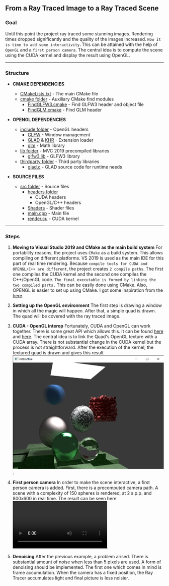 ## From a Ray Traced Image to a Ray Traced Scene

### Goal 
Until this point the project ray traced some stunning images. Rendering times
dropped significantly and the quality of the images increased. 
`Now it is time to add some interactivity.`This can be attained with the help of 
`OpenGL` and a `first person camera`. The central idea is to compute the scene using the
CUDA kernel and display the result using OpenGL.
<hr>

### Structure
* **CMAKE DEPENDENCIES**
    * [CMakeLists.txt](CMakeLists.txt) - The main CMake file
    *  [cmake folder](cmake/)          - Auxiliary CMake find modules
       * [FindGLFW3.cmake](cmmake/FindGLFW3.cmake) - Find GLFW3 header and object file
       * [FindGLM.cmake](cmake/FindGLM.cmake) - Find GLM header
  
* **OPENGL DEPENDENCIES**
    * [include folder](include/) - OpenGL headers
        * [GLFW](include/GLFW/) - Window management
        * [GLAD](include/glad/) & [KHR](include/KHR/) - Extension loader
        * [glm](include/glm/) - Math library
    * [lib folder](lib/) - MVC 2019 precompiled libraries
        * [glfw3.lib](lib/glfw3.lib) - GLFW3 library
    * [thirdparty folder](thirdparty/) - Third party libraries
        * [glad.c](thirdparty/glad.c/) - GLAD source code for runtime needs

* **SOURCE FILES**
    * [src folder](src/) - Source files
        * [headers folder](src/HeaderFiles/)
            * CUDA headers
            * OpenGL/C++ headers
        * [Shaders](src/Shaders) - Shader files
        * [main.cpp](src/main.cpp) - Main file
        * [render.cu](src/render.cu) - CUDA kernel
<hr>

### Steps
1. **Moving to Visual Studio 2019 and CMake as the main build system** 
For portability reasons, the project uses `CMake` as a build system. This allows
compiling on different platforms. VS 2019 is used as the main IDE for this part of real
time rendering.
Because `compile tools for CUDA and OPENGL/C++ are different`, the project creates
`2 compile paths`. The first one compiles the CUDA kernel and the second one compiles
the C++/OpenGL code. `The final executable is formed by linking the two compiled parts.`
This can be easily done using CMake. 
Also, OPENGL is easier to set up using CMake. I got some inspiration from the [here](https://github.com/tgalaj/OpenGLSampleCmake).

2. **Setting up the OpenGL environment**
The first step is drawing a window in which all the magic will happen. After that, a simple
quad is drawn. The quad will be covered with the ray traced image.

3. **CUDA - OpenGL interop**
Fortunately, CUDA and OpenGL can work together. There is some great API which allows this. It
can be found [here](https://docs.nvidia.com/cuda/cuda-runtime-api/group__CUDART__OPENGL.html) and [here](https://docs.nvidia.com/cuda/cuda-runtime-api/group__CUDART__INTEROP.html#group__CUDART__INTEROP).
The central idea is to link the Quad's OpenGL texture with a CUDA array. There is not substantial
change in the CUDA kernel but the process is not straightforward.
After the execution of the kernel, the textured quad is drawn and gives this result ![result](results/Interop.png).

4. **First person camera**
In order to make the scene interactive, a first person camera is added. First, 
there is a precomputed camera path. A scene with a complexity of 150 spheres is rendered, at 2 s.p.p. and 800x600 in real time. The result can be seen here ![result](results/Interactive_Demo_Compressed.mp4).

5. **Denoising**
After the previous example, a problem arised. There is substantial amount of noise when less than 5
pixels are used. A form of denoising should be implemented. 
The first one which comes in mind is frame accumulation. When the camera has a fixed position, the Ray
Tracer accumulates light and final picture is less noisier.